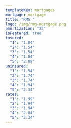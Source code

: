 ```yaml
---
templateKey: mortgages
mortgage: mortgage
title: "RMG "
logo: /img/rmg-mortgage.png
amortization: "25"
isFeatured: true
insured:
  "1": "1.84"
  "2": "1.54"
  "3": "1.54"
  "4": "1.84"
  "5": "2.09"
uninsured:
  "1": "1.94"
  "2": "1.74"
  "3": "1.74"
  "4": "1.94"
  "5": "2.34"
rates:
  "1": "1.99"
  "2": "1.94"
  "3": "1.94"
  "4": "2.04"
  "5": "2.34"
---
```

